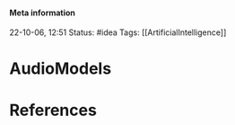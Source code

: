 #### Meta information
22-10-06, 12:51
Status: #idea
Tags: [[ArtificialIntelligence]]





# AudioModels







# References
